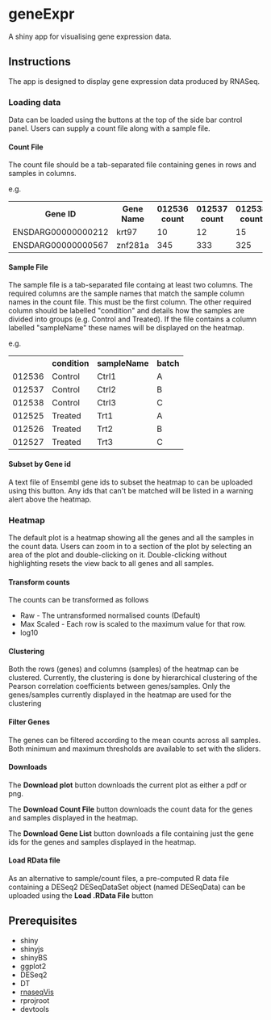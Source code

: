 # geneExpr

A shiny app for visualising gene expression data.

## Instructions

The app is designed to display gene expression data produced by RNASeq.

### Loading data

Data can be loaded using the buttons at the top of the side bar control panel. Users can supply a count file along with a sample file.

#### Count File
The count file should be a tab-separated file containing genes in rows and samples in columns.

e.g.
<table>
  <tr>
    <th>Gene ID</th>
    <th>Gene Name</th>
    <th>012536 count</th>
    <th>012537 count</th>
    <th>012538 count</th>
    <th>012525 count</th>
    <th>012526 count</th>
    <th>012527 count</th>
  </tr>
  <tr>
    <td>ENSDARG00000000212</td>
    <td>krt97</td>
    <td>10</td>
    <td>12</td>
    <td>15</td>
    <td>35</td>
    <td>42</td>
    <td>23</td>
  </tr>
  <tr>
    <td>ENSDARG00000000567</td>
    <td>znf281a</td>
    <td>345</td>
    <td>333</td>
    <td>325</td>
    <td>357</td>
    <td>365</td>
    <td>354</td>
  </tr>
</table>

#### Sample File

The sample file is a tab-separated file containg at least two columns. The required columns are the sample names that match the sample column names in the count file. This must be the first column. The other required column should be labelled "condition" and details how the samples are divided into groups (e.g. Control and Treated). If the file contains a column labelled "sampleName" these names will be displayed on the heatmap.

e.g.
<table>
  <tr>
    <th></th>
    <th>condition</th>
    <th>sampleName</th>
    <th>batch</th>
  </tr>
  <tr>
    <td>012536</td>
    <td>Control</td>
    <td>Ctrl1</td>
    <td>A</td>
  </tr>
  <tr>
    <td>012537</td>
    <td>Control</td>
    <td>Ctrl2</td>
    <td>B</td>
  </tr>
  <tr>
    <td>012538</td>
    <td>Control</td>
    <td>Ctrl3</td>
    <td>C</td>
  </tr>
  <tr>
    <td>012525</td>
    <td>Treated</td>
    <td>Trt1</td>
    <td>A</td>
  </tr>
  <tr>
    <td>012526</td>
    <td>Treated</td>
    <td>Trt2</td>
    <td>B</td>
  </tr>
  <tr>
    <td>012527</td>
    <td>Treated</td>
    <td>Trt3</td>
    <td>C</td>
  </tr>
</table>

#### Subset by Gene id

A text file of Ensembl gene ids to subset the heatmap to can be uploaded using this button. Any ids that can't be matched will be listed in a warning alert above the heatmap.

### Heatmap

The default plot is a heatmap showing all the genes and all the samples in the count data. Users can zoom in to a section of the plot by selecting an area of the plot and double-clicking on it. Double-clicking without highlighting resets the view back to all genes and all samples.

#### Transform counts

The counts can be transformed as follows

* Raw - The untransformed normalised counts (Default)
* Max Scaled - Each row is scaled to the maximum value for that row.
* log10

#### Clustering

Both the rows (genes) and columns (samples) of the heatmap can be clustered. Currently, the clustering is done by hierarchical clustering of the Pearson correlation coefficients between genes/samples. Only the genes/samples currently displayed in the heatmap are used for the clustering

#### Filter Genes

The genes can be filtered according to the mean counts across all samples. Both minimum and maximum thresholds are available to set with the sliders.

#### Downloads

The **Download plot** button downloads the current plot as either a pdf or png.

The **Download Count File** button downloads the count data for the genes and samples displayed in the heatmap.

The **Download Gene List** button downloads a file containing just the gene ids for the genes and samples displayed in the heatmap.

#### Load RData file

As an alternative to sample/count files, a pre-computed R data file containing a DESeq2 DESeqDataSet object (named DESeqData) can be uploaded using the **Load .RData File** button 

## Prerequisites

* shiny
* shinyjs
* shinyBS
* ggplot2
* DESeq2
* DT
* [rnaseqVis](https://github.com/richysix/rnaseqVis)
* rprojroot
* devtools
